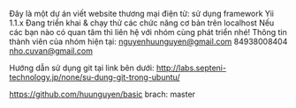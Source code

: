 Đây là một dự án viết website thương mại điện tử:
sử dụng framework Yii 1.1.x
Đang triển khai & chạy thử các chức năng cơ bản trên localhost
Nếu các bạn nào có quan tâm thì liên hệ với nhóm cùng phát triển nhé!
Thông tin thành viên của nhóm hiện tại:
nguyenhuunguyen@gmail.com 84938008404
nho.cuvan@gmail.com

Hướng dẫn sử dụng git tại link bên dưới:
http://labs.septeni-technology.jp/none/su-dung-git-trong-ubuntu/

https://github.com/huunguyen/basic
brach: master